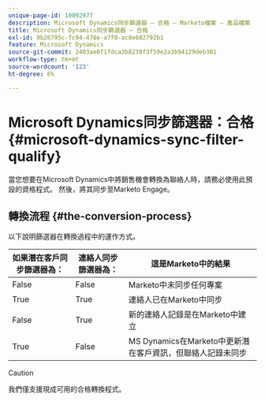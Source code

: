 ```yaml
---
unique-page-id: 10092977
description: Microsoft Dynamics同步篩選器 — 合格 — Marketo檔案 — 產品檔案
title: Microsoft Dynamics同步篩選器 — 合格
exl-id: 9b26795c-fc94-478e-a7f0-ac8e602792b1
feature: Microsoft Dynamics
source-git-commit: 2403ae0f1fdca3b8238f3f59e2a3b94129deb301
workflow-type: tm+mt
source-wordcount: '123'
ht-degree: 6%

---
```


# Microsoft Dynamics同步篩選器：合格 {#microsoft-dynamics-sync-filter-qualify}

當您想要在Microsoft Dynamics中將銷售機會轉換為聯絡人時，請務必使用此預設的資格程式。 然後，將其同步至Marketo Engage。

## 轉換流程 {#the-conversion-process}

以下說明篩選器在轉換過程中的運作方式。

| 如果潛在客戶同步篩選器為： | 連絡人同步篩選器為： | 這是Marketo中的結果 |
|---|---|---|
| False | False | Marketo中未同步任何專案 |
| True | True | 連絡人已在Marketo中同步 |
| False | True | 新的連絡人記錄是在Marketo中建立 |
| True | False | MS Dynamics在Marketo中更新潛在客戶資訊，但聯絡人記錄未同步 |

>[!CAUTION]
>
>我們僅支援現成可用的合格轉換程式。

